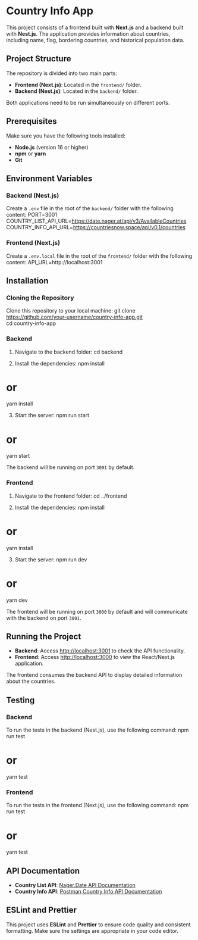 # Country Info App

This project consists of a frontend built with **Next.js** and a backend built with **Nest.js**. The application provides information about countries, including name, flag, bordering countries, and historical population data.

## Project Structure

The repository is divided into two main parts:
- **Frontend (Next.js)**: Located in the `frontend/` folder.
- **Backend (Nest.js)**: Located in the `backend/` folder.

Both applications need to be run simultaneously on different ports.

## Prerequisites

Make sure you have the following tools installed:
- **Node.js** (version 16 or higher)
- **npm** or **yarn**
- **Git**

## Environment Variables

### Backend (Nest.js)

Create a `.env` file in the root of the `backend/` folder with the following content:
PORT=3001  
COUNTRY_LIST_API_URL=https://date.nager.at/api/v3/AvailableCountries  
COUNTRY_INFO_API_URL=https://countriesnow.space/api/v0.1/countries  

### Frontend (Next.js)

Create a `.env.local` file in the root of the `frontend/` folder with the following content:
API_URL=http://localhost:3001  

## Installation

### Cloning the Repository

Clone this repository to your local machine:
git clone https://github.com/your-username/country-info-app.git  
cd country-info-app  

### Backend

1. Navigate to the backend folder:
cd backend  

2. Install the dependencies:
npm install  
# or  
yarn install  

3. Start the server:
npm run start  
# or  
yarn start  

The backend will be running on port `3001` by default.

### Frontend

1. Navigate to the frontend folder:
cd ../frontend  

2. Install the dependencies:
npm install  
# or  
yarn install  

3. Start the server:
npm run dev  
# or  
yarn dev  

The frontend will be running on port `3000` by default and will communicate with the backend on port `3001`.

## Running the Project

- **Backend**: Access [http://localhost:3001](http://localhost:3001) to check the API functionality.
- **Frontend**: Access [http://localhost:3000](http://localhost:3000) to view the React/Next.js application.

The frontend consumes the backend API to display detailed information about the countries.

## Testing

### Backend
To run the tests in the backend (Nest.js), use the following command:
npm run test  
# or  
yarn test  

### Frontend
To run the tests in the frontend (Next.js), use the following command:
npm run test  
# or  
yarn test  

## API Documentation

- **Country List API**: [Nager.Date API Documentation](https://date.nager.at/swagger/index.html)
- **Country Info API**: [Postman Country Info API Documentation](https://documenter.getpostman.com/view/1134062/T1LJjU52)

## ESLint and Prettier

This project uses **ESLint** and **Prettier** to ensure code quality and consistent formatting. Make sure the settings are appropriate in your code editor.
